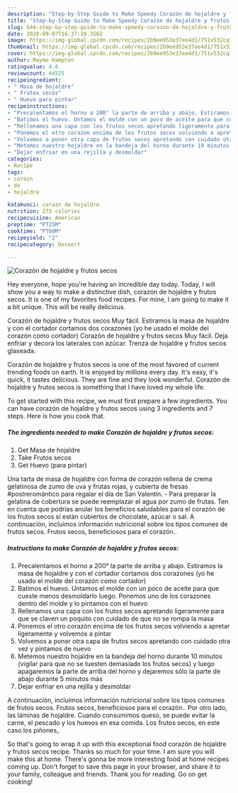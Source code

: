 ```yaml
---
description: "Step-by-Step Guide to Make Speedy Corazón de hojaldre y frutos secos"
title: "Step-by-Step Guide to Make Speedy Corazón de hojaldre y frutos secos"
slug: 644-step-by-step-guide-to-make-speedy-corazon-de-hojaldre-y-frutos-secos
date: 2020-09-07T16:37:39.356Z
image: https://img-global.cpcdn.com/recipes/2b9ee953e37ee4d1/751x532cq70/corazon-de-hojaldre-y-frutos-secos-foto-principal.jpg
thumbnail: https://img-global.cpcdn.com/recipes/2b9ee953e37ee4d1/751x532cq70/corazon-de-hojaldre-y-frutos-secos-foto-principal.jpg
cover: https://img-global.cpcdn.com/recipes/2b9ee953e37ee4d1/751x532cq70/corazon-de-hojaldre-y-frutos-secos-foto-principal.jpg
author: Mayme Hampton
ratingvalue: 4.6
reviewcount: 44525
recipeingredient:
- " Masa de hojaldre"
- " Frutos secos"
- " Huevo para pintar"
recipeinstructions:
- "Precalentamos el horno a 200° la parte de arriba y abajo. Estiramos la masa de hojaldre y con el cortador cortamos dos corazones (yo he usado el molde del corazón como cortador)"
- "Batimos el huevo. Untamos el molde con un poco de aceite para que cueste menos desmoldarlo luego. Ponemos uno de los corazones dentro del molde y lo pintamos con el huevo"
- "Rellenamos una capa con los frutos secos apretando ligeramente para que se claven un poquito con cuidado de que no se rompa la masa"
- "Ponemos el otro corazón encima de los frutos secos volviendo a apretar ligeramente y volvemos a pintar"
- "Volvemos a poner otra capa de frutos secos apretando con cuidado otra vez y pintamos de nuevo"
- "Metemos nuestro hojaldre en la bandeja del horno durante 10 minutos (vigilar para que no se tuesten demasiado los frutos secos) y luego apagaremos la parte de arriba del horno y dejaremos sólo la parte de abajo durante 5 minutos más"
- "Dejar enfriar en una rejilla y desmoldar"
categories:
- Recipe
tags:
- corazn
- de
- hojaldre

katakunci: corazn de hojaldre 
nutrition: 273 calories
recipecuisine: American
preptime: "PT25M"
cooktime: "PT60M"
recipeyield: "2"
recipecategory: Dessert

---
```



![Corazón de hojaldre y frutos secos](https://img-global.cpcdn.com/recipes/2b9ee953e37ee4d1/751x532cq70/corazon-de-hojaldre-y-frutos-secos-foto-principal.jpg)

Hey everyone, hope you're having an incredible day today. Today, I will show you a way to make a distinctive dish, corazón de hojaldre y frutos secos. It is one of my favorites food recipes. For mine, I am going to make it a bit unique. This will be really delicious.

Corazón de hojaldre y frutos secos Muy fácil. Estiramos la masa de hojaldre y con el cortador cortamos dos corazones (yo he usado el molde del corazón como cortador) Corazón de hojaldre y frutos secos Muy fácil. Deja enfriar y decora los laterales con azúcar. Trenza de hojaldre y frutos secos glaseada.

Corazón de hojaldre y frutos secos is one of the most favored of current trending foods on earth. It is enjoyed by millions every day. It's easy, it's quick, it tastes delicious. They are fine and they look wonderful. Corazón de hojaldre y frutos secos is something that I have loved my whole life.


To get started with this recipe, we must first prepare a few ingredients. You can have corazón de hojaldre y frutos secos using 3 ingredients and 7 steps. Here is how you cook that.

<!--inarticleads1-->

##### The ingredients needed to make Corazón de hojaldre y frutos secos:

1. Get  Masa de hojaldre
1. Take  Frutos secos
1. Get  Huevo (para pintar)


Una tarta de masa de hojaldre con forma de corazón rellena de crema gelatinosa de zumo de uva y frutas rojas, y cubierta de fresas #postreromántico para regalar el día de San Valentín. - Para preparar la gelatina de cobertura se puede reemplazar el agua por zumo de frutas. Ten en cuenta que podrías anular los beneficios saludables para el corazón de los frutos secos si están cubiertos de chocolate, azúcar o sal. A continuación, incluimos información nutricional sobre los tipos comunes de frutos secos. Frutos secos, beneficiosos para el corazón.. 

<!--inarticleads2-->

##### Instructions to make Corazón de hojaldre y frutos secos:

1. Precalentamos el horno a 200° la parte de arriba y abajo. Estiramos la masa de hojaldre y con el cortador cortamos dos corazones (yo he usado el molde del corazón como cortador)
1. Batimos el huevo. Untamos el molde con un poco de aceite para que cueste menos desmoldarlo luego. Ponemos uno de los corazones dentro del molde y lo pintamos con el huevo
1. Rellenamos una capa con los frutos secos apretando ligeramente para que se claven un poquito con cuidado de que no se rompa la masa
1. Ponemos el otro corazón encima de los frutos secos volviendo a apretar ligeramente y volvemos a pintar
1. Volvemos a poner otra capa de frutos secos apretando con cuidado otra vez y pintamos de nuevo
1. Metemos nuestro hojaldre en la bandeja del horno durante 10 minutos (vigilar para que no se tuesten demasiado los frutos secos) y luego apagaremos la parte de arriba del horno y dejaremos sólo la parte de abajo durante 5 minutos más
1. Dejar enfriar en una rejilla y desmoldar


A continuación, incluimos información nutricional sobre los tipos comunes de frutos secos. Frutos secos, beneficiosos para el corazón.. Por otro lado, las láminas de hojaldre. Cuando consumimos queso, se puede evitar la carne, el pescado y los huevos en esa comida. Los frutos secos, en este caso los piñones,. 

So that's going to wrap it up with this exceptional food corazón de hojaldre y frutos secos recipe. Thanks so much for your time. I am sure you will make this at home. There's gonna be more interesting food at home recipes coming up. Don't forget to save this page in your browser, and share it to your family, colleague and friends. Thank you for reading. Go on get cooking!
